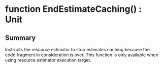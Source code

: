 # function EndEstimateCaching() : Unit

## Summary
Instructs the resource estimator to stop estimates caching
because the code fragment in consideration is over. This function
is only available when using resource estimator execution target.
